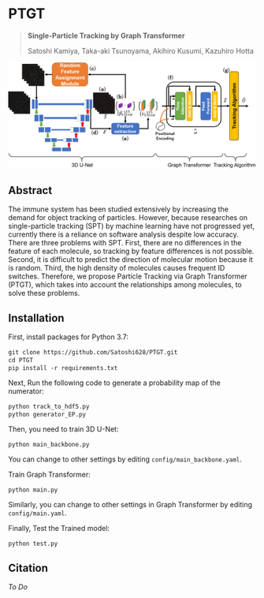 # PTGT
> **Single-Particle Tracking by Graph Transformer**
>
> Satoshi Kamiya, Taka-aki Tsunoyama, Akihiro Kusumi, Kazuhiro Hotta

![Architecture.png](assets/Architecture.png)

## Abstract
The immune system has been studied extensively by increasing the demand for object tracking of particles. However, because researches on single-particle tracking (SPT) by machine learning have not progressed yet, currently there is a reliance on software analysis despite low accuracy. There are three problems with SPT. First, there are no differences in the feature of each molecule, so tracking by feature differences is not possible. Second, it is difficult to predict the direction of molecular motion because it is random. Third, the high density of molecules causes frequent ID switches. 
Therefore, we propose Particle Tracking via Graph Transformer (PTGT), which takes into account the relationships among molecules, to solve these problems.

## Installation
First, install packages for Python 3.7:
```
git clone https://github.com/Satoshi628/PTGT.git
cd PTGT
pip install -r requirements.txt
```
Next, Run the following code to generate a probability map of the numerator:
```
python track_to_hdf5.py
python generator_EP.py
```

Then, you need to train 3D U-Net:
```
python main_backbone.py
```
You can change to other settings by editing `config/main_backbone.yaml`.

Train Graph Transformer:
```
python main.py
```
Similarly, you can change to other settings in Graph Transformer by editing `config/main.yaml`.

Finally, Test the Trained model:
```
python test.py
```

## Citation
*To Do*
